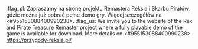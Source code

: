 :flag_pl: Zapraszamy na stronę projektu Remastera Reksia i Skarbu Piratów, gdzie można już pobrać pełne demo gry. Więcej szczegółów na <#955153088400990238>.
:flag_us: We invite you to the website of the Rex and Pirate Treasure Remaster project where a fully playable demo of the game is available for download. More details on <#955153088400990238>.
https://przygody-reksia.pl/
